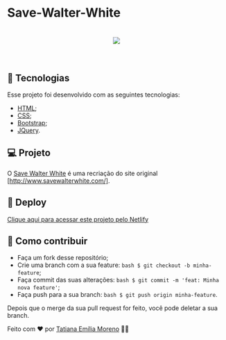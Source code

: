 # Save-Walter-White

<h1 align="center">
  <kbd>
  <img src="https://ik.imagekit.io/tatmorenno/https___savewalterwhite.netlify.app_-_Google_Chrome_2020-07-14_10-57-28_ovNM8yRt-.gif">
  </kbd>
</h1>

<br/>

## 🚀 Tecnologias
Esse projeto foi desenvolvido com as seguintes tecnologias:

- [HTML](https://developer.mozilla.org/pt-BR/docs/Web/HTML);
- [CSS](https://www.w3.org/Style/CSS/Overview.en.html);
- [Bootstrap](https://getbootstrap.com/);
- [JQuery](https://jquery.com/).

## 💻 Projeto
O [Save Walter White](https://savewalterwhite.netlify.app/) é uma recriação do site original [http://www.savewalterwhite.com/].
## 🔖 Deploy
[Clique aqui para acessar este projeto pelo Netlify](https://savewalterwhite.netlify.app/)

## 🤔 Como contribuir

- Faça um fork desse repositório;
- Crie uma branch com a sua feature:
```bash $ git checkout -b minha-feature```;
- Faça commit das suas alterações:
```bash $ git commit -m 'feat: Minha nova feature'```;
- Faça push para a sua branch:
```bash $ git push origin minha-feature```.

Depois que o merge da sua pull request for feito, você pode deletar a sua branch.

Feito com ♥ por [Tatiana Emília Moreno](https://www.linkedin.com/in/tatmorenno/) 👩‍💻
